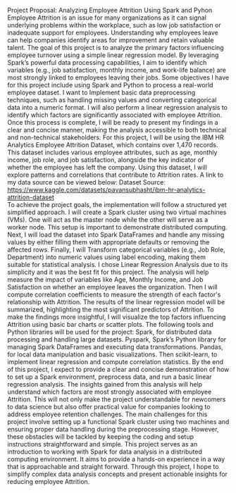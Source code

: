 Project Proposal: Analyzing Employee Attrition Using Spark and Pyhon 
  Employee Attrition is an issue for many organizations as it can signal underlying problems within the workplace, such as low job satisfaction or inadequate support for employees. Understanding why employees leave can help companies identify areas for improvement and retain valuable talent. The goal of this project is to analyze the primary factors influencing employee turnover using a simple linear regression model. By leveraging Spark’s powerful data processing capabilities, I aim to identify which variables (e.g., job satisfaction, monthly income, and work-life balance) are most strongly linked to employees leaving their jobs.
  Some objectives I have for this project include using Spark and Python to process a real-world employee dataset. I want to Implement basic data preprocessing techniques, such as handling missing values and converting categorical data into a numeric format.
  I will also perform a linear regression analysis to identify which factors are significantly associated with employee Attrition. Once this process is complete, I will be ready to present my findings in a clear and concise manner, making the analysis accessible to both technical and non-technical stakeholders.
  For this project, I will be using the IBM HR Analytics Employee Attrition Dataset, which contains over 1,470 records. This dataset includes various employee attributes, such as age, monthly income, job role, and job satisfaction, alongside the key indicator of whether the employee has left the company. Using this dataset, I will explore patterns and correlations that contribute to Attrition rates. A link to my data source can be viewed below:
  Dataset Source: https://www.kaggle.com/datasets/pavansubhasht/ibm-hr-analytics-attrition-dataset  
  To achieve the project goals, the implementation will follow a structured yet simplified approach. I will create a Spark cluster using two virtual machines (VMs). One will act as the master node while the other will serve as a worker node. This setup is important to demonstrate distributed computing. Next, I will load the dataset into Spark DataFrames and handle any missing values by either filling them with appropriate defaults or removing the affected rows. Finally, I will Transform categorical variables (e.g., Job Role, Department) into numeric values using label encoding, making them suitable for statistical analysis.
  I chose Linear Regression Analysis due to its simplicity and it was the best fit for this project. The analysis will help measure the impact of variables like Age, Monthly Income, and Job Satisfaction on whether an employee leaves the organization. Then I will compute correlation coefficients to measure the strength of each factor's relationship with Attrition.
  The results of the linear regression model will be summarized, highlighting the most significant predictors of Attrition. To make the findings more insightful, I will visualize the top factors influencing Attrition using basic bar charts or scatter plots.
  The following tools and Python libraries will be used for the project: Spark, for distributed data processing and handling large datasets. Pyspark, Spark’s Python library for managing Spark DataFrames and executing data transformations. Pandas, for local data manipulation and basic visualizations. Then scikit-learn, to implement linear regression and compute correlation statistics.
  By the end of this project, I expect to provide a clear and concise demonstration of how to set up a Spark environment, preprocess data, and run a basic linear regression analysis. The insights gained from this analysis will help understand which factors are most strongly associated with employee Attrition. This will not only make the project understandable for newcomers to data science but also offer practical value for companies looking to address employee retention challenges.
  The main challenges for this project involve setting up a functional Spark cluster using two machines and ensuring proper data handling during the preprocessing stage. However, these obstacles will be tackled by keeping the coding and setup instructions straightforward and simple.
  This project serves as an introduction to working with Spark for data analysis in a distributed computing environment. It aims to provide a hands-on experience in a way that is approachable and straight forward. Through this project, I hope to simplify complex data analysis concepts and present actionable insights for reducing employee Attrition.


